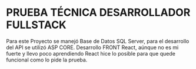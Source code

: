 # PRUEBA TÉCNICA DESARROLLADOR FULLSTACK

Para este Proyecto se manejó Base de Datos SQL Server, para el desarrollo del API se utilizó ASP CORE.
Desarrollo FRONT React, aúnque no es mi fuerte y llevo poco aprendiendo React hice lo posible para que quede funcional como lo pide la prueba.
